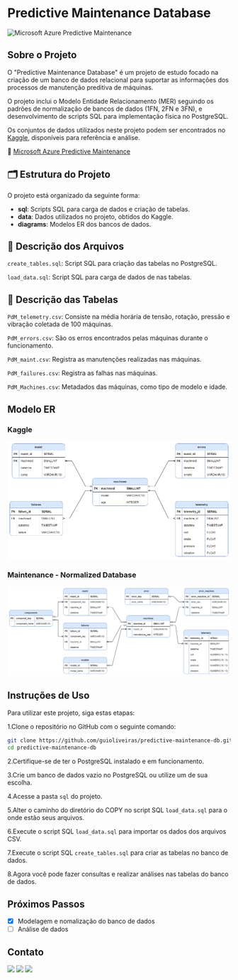 # Predictive Maintenance Database

![Microsoft Azure Predictive Maintenance](https://github.com/guioliveiras/predictive-maintenance-db/blob/main/imgs/maitenance.png?raw=true)

## Sobre o Projeto

O "Predictive Maintenance Database" é um projeto de estudo focado na criação de um banco de dados relacional para suportar as informações dos processos de manutenção preditiva de máquinas.

O projeto inclui o Modelo Entidade Relacionamento (MER) seguindo os padrões de normalização de bancos de dados (1FN, 2FN e 3FN), e desenvolvimento de scripts SQL para  implementação física no PostgreSQL.

Os conjuntos de dados utilizados neste projeto podem ser encontrados no [Kaggle](https://www.kaggle.com), disponíveis para referência e análise.

🔗 [Microsoft Azure Predictive Maintenance](https://www.kaggle.com/datasets/arnabbiswas1/microsoft-azure-predictive-maintenance)

## 🗂️ Estrutura do Projeto

O projeto está organizado da seguinte forma:

- **sql**: Scripts SQL para carga de dados e criação de tabelas.
- **data**: Dados utilizados no projeto, obtidos do Kaggle.
- **diagrams**: Modelos ER dos bancos de dados.

## 📄 Descrição dos Arquivos

`create_tables.sql`: Script SQL para criação das tabelas no PostgreSQL.

`load_data.sql`: Script SQL para carga de dados de  nas tabelas.

## 📄 Descrição das Tabelas

`PdM_telemetry.csv`: Consiste na média horária de tensão, rotação, pressão e vibração coletada de 100 máquinas.

`PdM_errors.csv`: São os erros encontrados pelas máquinas durante o funcionamento.

`PdM_maint.csv`: Registra as manutenções realizadas nas máquinas.

`PdM_failures.csv`: Registra as falhas nas máquinas.

`PdM_Machines.csv`: Metadados das máquinas, como tipo de modelo e idade.

## Modelo ER

### Kaggle

![Microsoft Azure Predictive Maintenance](https://github.com/guioliveiras/predictive-maintenance-db/blob/main/diagrams/kaggle_ER.png?raw=true)

### Maintenance - Normalized Database

![Microsoft Azure Predictive Maintenance](https://github.com/guioliveiras/predictive-maintenance-db/blob/main/diagrams/maintenence_ER.png?raw=true)

## Instruções de Uso

Para utilizar este projeto, siga estas etapas:

1.Clone o repositório no GitHub com o seguinte comando:

```bash
git clone https://github.com/guioliveiras/predictive-maintenance-db.git
cd predictive-maintenance-db
```

2.Certifique-se de ter o PostgreSQL instalado e em funcionamento.

3.Crie um banco de dados vazio no PostgreSQL ou utilize um de sua escolha.

4.Acesse a pasta `sql` do projeto.

5.Alter o caminho do diretório do COPY no script SQL `load_data.sql` para o onde estão seus arquivos.

6.Execute o script SQL `load_data.sql` para importar os dados dos arquivos CSV.

7.Execute o script SQL `create_tables.sql` para criar as tabelas no banco de dados.

8.Agora você pode fazer consultas e realizar análises nas tabelas do banco de dados.

## Próximos Passos

- [x] Modelagem e nomalização do banco de dados
- [ ] Análise de dados

## Contato

<a href="https://www.linkedin.com/in/silvaguilhermeoliveira/" alt="Linkedin">
<img src="https://img.shields.io/badge/LinkedIn-0077B5?style=for-the-badge&logo=linkedin&logoColor=white" /></a>

<a href="mailto:silva.guilhermeoliveira@gmail.com" alt="Gmail">
<img src="https://img.shields.io/badge/Gmail-D14836?style=for-the-badge&logo=gmail&logoColor=white" /></a>

<a href="https://medium.com/@guioliveiras" alt="Medium">
<img src="https://img.shields.io/badge/Medium-12100E?style=for-the-badge&logo=medium&logoColor=white" /></a>